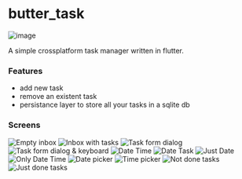 # butter_task
![image](https://github.com/user-attachments/assets/78b45a7f-32f2-4b38-b209-7afbaac3e594)

A simple crossplatform task manager written in flutter.

### Features
- add new task
- remove an existent task
- persistance layer to store all your tasks in a sqlite db

### Screens
![Empty inbox](Screenshoots/butter_task1.png)
![Inbox with tasks](Screenshoots/butter_task2.png)
![Task form dialog](Screenshoots/butter_task3.png)
![Task form dialog & keyboard](Screenshoots/butter_task4.png)
![Date Time](Screenshoots/butter_task5.png)
![Date Task](Screenshoots/butter_task6.png)
![Just Date](Screenshoots/butter_task7.png)
![Only Date Time](Screenshoots/butter_task8.png)
![Date picker](Screenshoots/butter_task9.png)
![Time picker](Screenshoots/butter_task10.png)
![Not done tasks](Screenshoots/butter_task11.png)
![Just done tasks](Screenshoots/butter_task12.png)
